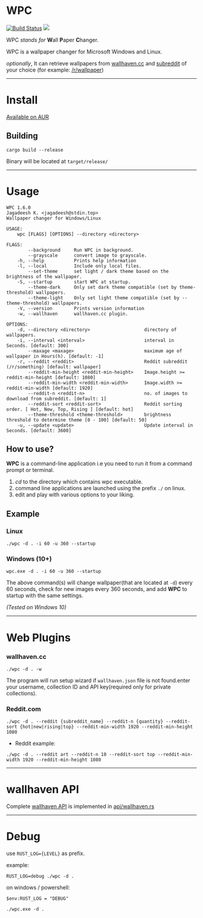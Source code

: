 # WPC  
  
[![Build Status](https://travis-ci.org/jkotra/wpc.svg?branch=master)](https://travis-ci.org/jkotra/wpc) ![](https://img.shields.io/github/languages/code-size/jkotra/wpc)

WPC *stands for* **W**all **P**aper **C**hanger.
  
WPC is a wallpaper changer for Microsoft Windows and Linux. 

*optionally*, It can retrieve wallpapers from [wallhaven.cc](https://wallhaven.cc/) and [subreddit](https://reddit.com) of your choice (for example: [/r/wallpaper](https://www.reddit.com/r/wallpaper/))

---

# Install

[Available on AUR](https://aur.archlinux.org/packages/wpc)

## Building  

`cargo build --release`  

Binary will be located at `target/release/`

---

# Usage  
  
```
WPC 1.6.0
Jagadeesh K. <jagadeesh@stdin.top>
Wallpaper changer for Windows/Linux

USAGE:
    wpc [FLAGS] [OPTIONS] --directory <directory>

FLAGS:
        --background     Run WPC in background.
        --grayscale      convert image to grayscale.
    -h, --help           Prints help information
    -l, --local          Include only local files.
        --set-theme      set light / dark theme based on the brightness of the wallpaper.
    -S, --startup        start WPC at startup.
        --theme-dark     Only set dark theme compatible (set by theme-threshold) wallpapers.
        --theme-light    Only set light theme compatible (set by --theme-threshold) wallpapers.
    -V, --version        Prints version information
    -w, --wallhaven      wallhaven.cc plugin.

OPTIONS:
    -d, --directory <directory>                    directory of wallpapers.
    -i, --interval <interval>                      interval in Seconds. [default: 300]
        --maxage <maxage>                          maximum age of wallpaper in Hours(h). [default: -1]
    -r, --reddit <reddit>                          Reddit subreddit (/r/something) [default: wallpaper]
        --reddit-min-height <reddit-min-height>    Image.height >= reddit-min-height [default: 1080]
        --reddit-min-width <reddit-min-width>      Image.width >= reddit-min-width [default: 1920]
        --reddit-n <reddit-n>                      no. of images to download from subreddit. [default: 1]
        --reddit-sort <reddit-sort>                Reddit sorting order. [ Hot, New, Top, Rising ] [default: hot]
        --theme-threshold <theme-threshold>        brightness threshold to determine theme [0 - 100] [default: 50]
    -u, --update <update>                          Update interval in Seconds. [default: 3600]

```

## How to use?

**WPC** is a command-line application i.e you need to run it from a command prompt or terminal.

1. *cd* to the directory which contains wpc executable.
2. command line applications are launched using the prefix `./` on linux.
3. edit and play with various options to your liking.

## Example


### Linux

`./wpc -d . -i 60 -u 360 --startup`


### Windows (10+)

`wpc.exe -d . -i 60 -u 360 --startup`


The above command(s) will change wallpaper(that are located at `-d`) every 60 seconds, check for new images every 360 seconds, and add **WPC** to startup with the same settings.

*(Tested on Windows 10)*


---

# Web Plugins

### wallhaven.cc

`./wpc -d . -w`

The program will run setup wizard if `wallhaven.json` file is not found.enter your username, collection ID and API key(required only for private collections).


### Reddit.com

```
./wpc -d . --reddit {subreddit_name} --reddit-n {quantity} --reddit-sort {hot|new|rising|top} --reddit-min-width 1920 --reddit-min-height 1080
```
- Reddit example:

```
./wpc -d . --reddit art --reddit-n 10 --reddit-sort top --reddit-min-width 1920 --reddit-min-height 1080
```

---

# wallhaven API

Complete [wallhaven API](https://wallhaven.cc/help/api) is implemented in [api/wallhaven.rs](src/web/wallhaven_api.rs)

---

# Debug

use `RUST_LOG={LEVEL}` as prefix.

example:

`RUST_LOG=debug ./wpc -d .`

on windows / powershell:

`$env:RUST_LOG = "DEBUG"`

`./wpc.exe -d .`